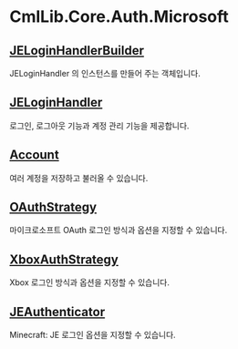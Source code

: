 # CmlLib.Core.Auth.Microsoft

## [JELoginHandlerBuilder](./JELoginHandlerBuilder.md)

JELoginHandler 의 인스턴스를 만들어 주는 객체입니다. 

## [JELoginHandler](./JELoginHandler.md)

로그인, 로그아웃 기능과 계정 관리 기능을 제공합니다. 

## [Account](./Accounts.md)

여러 계정을 저장하고 불러올 수 있습니다. 

## [OAuthStrategy](./OAuthStrategies.md)

마이크로소프트 OAuth 로그인 방식과 옵션을 지정할 수 있습니다.

## [XboxAuthStrategy](./XboxAuthStrategies.md)

Xbox 로그인 방식과 옵션을 지정할 수 있습니다.

## [JEAuthenticator](./JEAuthenticator.md)

Minecraft: JE 로그인 옵션을 지정할 수 있습니다. 